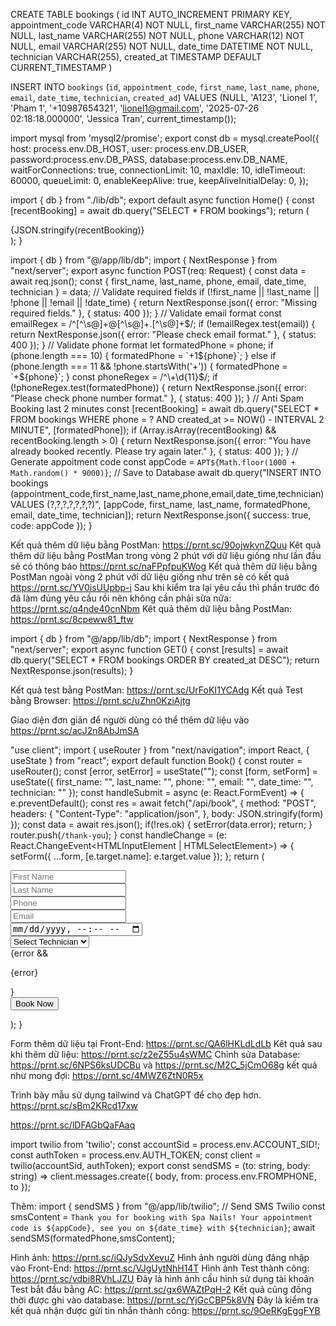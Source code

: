 <!-- Bước 1: Tạo database -->
CREATE TABLE bookings (
    id INT AUTO_INCREMENT PRIMARY KEY,
    appointment_code VARCHAR(4) NOT NULL,
    first_name VARCHAR(255) NOT NULL,
    last_name VARCHAR(255) NOT NULL,
    phone VARCHAR(12) NOT NULL,
    email VARCHAR(255) NOT NULL,
    date_time DATETIME NOT NULL,
    technician VARCHAR(255),
    created_at TIMESTAMP DEFAULT CURRENT_TIMESTAMP
)
<!-- Bước 2: Tạo dữ liệu mẫu -->
INSERT INTO `bookings` (`id`, `appointment_code`, `first_name`, `last_name`, `phone`, `email`, `date_time`, `technician`, `created_ad`) VALUES (NULL, 'A123', 'Lionel 1', 'Pham 1', '+10987654321', 'lionel1@gmail.com', '2025-07-26 02:18:18.000000', 'Jessica Tran', current_timestamp());
<!-- Bước 3: Tạo kết nối với database src\app\lib\db.ts -->
import mysql from 'mysql2/promise';
export const db = mysql.createPool({
    host: process.env.DB_HOST,
    user: process.env.DB_USER,
    password:process.env.DB_PASS,
    database:process.env.DB_NAME,
    waitForConnections: true,
    connectionLimit: 10,
    maxIdle: 10,
    idleTimeout: 60000,
    queueLimit: 0,
    enableKeepAlive: true,
    keepAliveInitialDelay: 0,
});
<!-- Bước 4: Check kết nối với database check src\app\page.tsx -->
import { db } from "./lib/db";
export default async function Home() {
  const [recentBooking] = await db.query("SELECT * FROM bookings");
  return (
    <div className="font-sans grid grid-rows-[20px_1fr_20px] items-center justify-items-center min-h-screen p-8 pb-20 gap-16 sm:p-20">
      {JSON.stringify(recentBooking)}
    </div>
  );
}
<!-- Bước 5: Tạo API book (Method POST /api/book) src\app\api\book\route.ts -->
import { db } from "@/app/lib/db";
import { NextResponse } from "next/server";
export async function POST(req: Request) {
    const data = await req.json();
    const { first_name, last_name, phone, email, date_time, technician } = data;
    // Validate required fields
    if (!first_name || !last_name || !phone || !email || !date_time) {
        return NextResponse.json({ error: "Missing required fields." }, { status: 400 });
    }
    // Validate email format
    const emailRegex = /^[^\s@]+@[^\s@]+\.[^\s@]+$/;
    if (!emailRegex.test(email)) {
        return NextResponse.json({ error: "Please check email format." }, { status: 400 });
    }
    // Validate phone format
    let formatedPhone = phone;
    if (phone.length === 10) {
        formatedPhone = `+1${phone}`;
    } else if (phone.length === 11 && !phone.startsWith('+')) {
        formatedPhone = `+${phone}`;
    }
    const phoneRegex = /^\+\d{11}$/;
    if (!phoneRegex.test(formatedPhone)) {
        return NextResponse.json({ error: "Please check phone number format." }, { status: 400 });
    }
    // Anti Spam Booking last 2 minutes
    const [recentBooking] = await db.query("SELECT * FROM bookings WHERE phone = ? AND created_at >= NOW() - INTERVAL 2 MINUTE", [formatedPhone]);
    if (Array.isArray(recentBooking) && recentBooking.length > 0) {
        return NextResponse.json({ error: "You have already booked recently. Please try again later." }, { status: 400 });
    }
    // Generate appoitment code
    const appCode = `APT${Math.floor(1000 + Math.random() * 9000)}`;
    // Save to Database
    await db.query("INSERT INTO bookings (appointment_code,first_name,last_name,phone,email,date_time,technician) VALUES (?,?,?,?,?,?,?)",
        [appCode, first_name, last_name, formatedPhone, email, date_time, technician]);
    return NextResponse.json({ success: true, code: appCode });
}
<!-- Bước 6: Test Phương thức Post api/book bằng PostMan -->
<!-- Sửa lỗi đặt sai tên trong database: created_ad chuyển thành created_at -->
Kết quả thêm dữ liệu bằng PostMan: https://prnt.sc/90ojwkvnZQuu
Kêt quả thêm dữ liệu bằng PostMan trong vòng 2 phút với dữ liệu giống như lần đầu sẽ có thông báo https://prnt.sc/naFPpfpuKWog
Kết quả thêm dữ liệu bằng PostMan ngoài vòng 2 phút với dữ liệu giống như trên sẽ có kết quả https://prnt.sc/YV0isUUpbp-i
Sau khi kiểm tra lại yêu cầu thì phần trước đó đã làm đúng yêu cầu rồi nên không cần phải sửa nữa: https://prnt.sc/q4nde40cnNbm
Kêt quả thêm dữ liệu bằng PostMan: https://prnt.sc/8cpeww81_ftw
<!-- Bước 7: Tạo api bookings /api/bookings  src\app\api\bookings\route.ts-->
import { db } from "@/app/lib/db";
import { NextResponse } from "next/server";
export async function GET() {
    const [results] = await db.query("SELECT * FROM bookings ORDER BY created_at DESC");
    return NextResponse.json(results);
}
<!-- Bước 8: Vì đang sử dụng method GET nên có thể, sử dụng PostMan (hoặc trình duyệt) để test đã lấy được dữ liệu. -->
Kết quả test bằng PostMan: https://prnt.sc/UrFoKI1YCAdg
Kết quả Test bằng Browser: https://prnt.sc/uZhn0KziAjtg
<!-- Bước 9: Chúng ta sẽ chuẩn bị giao diện đơn giản để người dùng đăng ký ngay trên trình duyệt trước khi hoàn thiện theo figma  -->
Giao diện đơn giản để người dùng có thể thêm dữ liệu vào https://prnt.sc/acJ2n8AbJmSA
<!-- Bước 10: Xử lý dữ liệu ở page book src\app\book\page.tsx -->
"use client";
import { useRouter } from "next/navigation";
import React, { useState } from "react";
export default function Book() {
  const router = useRouter();
  const [error, setError] = useState("");
  const [form, setForm] = useState({
    first_name: "",
    last_name: "",
    phone: "",
    email: "",
    date_time: "",
    technician: ""
  });
  const handleSubmit = async (e: React.FormEvent) => {
    e.preventDefault();
    const res = await fetch("/api/book", {
      method: "POST",
      headers: {
        "Content-Type": "application/json",
      },
      body: JSON.stringify(form)
    });
    const data = await res.json();
    if(!res.ok) {
      setError(data.error);
      return;
    }
    router.push(`/thank-you`);
  }
  const handleChange = (e: React.ChangeEvent<HTMLInputElement | HTMLSelectElement>) => {
    setForm({ ...form, [e.target.name]: e.target.value });
  };
  return (
    <form onSubmit={handleSubmit} className="mx-auto grid gap-[12px] mt-[50px] w-[600px]">
      <div>
        <input
          type="text"
          name="first_name"
          placeholder="First Name"
          required
          onChange={handleChange}
          className="block w-full border rounded-[12px]"
        />
      </div>
      <div>
        <input
          type="text"
          name="last_name"
          placeholder="Last Name"
          required
          onChange={handleChange}
          className="block w-full border rounded-[12px]"
        />
      </div>
      <div>
        <input
          type="text"
          name="phone"
          placeholder="Phone"
          required
          onChange={handleChange}
          className="block w-full border rounded-[12px]"
        />
      </div>
      <div>
        <input
          type="email"
          name="email"
          placeholder="Email"
          required
          onChange={handleChange}
          className="block w-full border rounded-[12px]"
        />
      </div>
      <div>
        <input
          type="datetime-local"
          name="date_time"
          placeholder="Date Time"
          required
          onChange={handleChange}
          className="block w-full border rounded-[12px]"
        />
      </div>
      <div>
        <select
          name="technician"
          onChange={handleChange}
          className="block w-full border rounded-[12px]"
        >
          <option value="">Select Technician</option>
          <option value="Jessica Tran">Jessica Tran</option>
          <option value="Michael Le">Michael Le</option>
          <option value="Anna Pham">Anna Pham</option>
        </select>
      </div>
      {error && <p className="text-red-600 text-sm">{error}</p>}
      <div className="text-center">
        <button
          type="submit"
          className="inline-block rounded-[12px] bg-blue-600 p-[6px] text-white hover:bg-blue-800"
        >
          Book Now
        </button>
      </div>
    </form>
  );
}
<!-- Bước 11: Thêm dữ liệu và xử lý lỗi thiêt kế dữ liệu thiếu length cho appointment_code độ dài lúc trước là 4  -->
Form thêm dữ liệu tại Front-End: https://prnt.sc/QA6lHKLdLdLb
Kêt quả sau khi thêm dữ liệu: https://prnt.sc/z2eZ55u4sWMC
Chỉnh sửa Database: https://prnt.sc/6NPS6ksUDCBu và https://prnt.sc/M2C_5jCmO68g 
kết quả như mong đợi: https://prnt.sc/4MWZ6ZtN0R5x
<!-- Bước 12: Ta tiếp tục làm trang Thank You -->
Trình bày mẫu sử dụng tailwind và ChatGPT để cho đẹp hơn. https://prnt.sc/sBm2KRcd17xw
<!-- Bước 13:  Test Số điện thoại ảo bằng Curl -->
https://prnt.sc/lDFAGbQaFAaq
<!-- Bước 14: Cập nhật function sendSMS -->
<!-- src\app\lib\twilio.ts -->
import twilio from 'twilio';
const accountSid = process.env.ACCOUNT_SID!;
const authToken = process.env.AUTH_TOKEN;
const client = twilio(accountSid, authToken);
export const sendSMS = (to: string, body: string) =>
  client.messages.create({
    body,
    from: process.env.FROMPHONE,
    to
  });
<!-- src\app\api\book\route.ts -->
Thêm: import { sendSMS } from "@/app/lib/twilio";
// Send SMS Twilio
const smsContent = `Thank you for booking with Spa Nails! Your appointment code is ${appCode}, see you on ${date_time} with ${technician}`;
await sendSMS(formatedPhone,smsContent);
<!-- Bước 15: Sử dụng curl để test -->
Hình ảnh: https://prnt.sc/iQJySdvXevuZ
Hình ảnh người dùng đăng nhập vào Front-End: https://prnt.sc/VJgUytNhH14T
Hình ảnh Test thành công: https://prnt.sc/vdbi8RVhLJZU
Đây là hình ảnh cấu hình sử dụng tài khoản Test bắt đầu bằng AC: https://prnt.sc/gx6WAZtPqH-2
Kết quả cũng đồng thời được ghi vào database: https://prnt.sc/YjGcCBP5k8VN
Đây là kiểm tra kết quả nhận được gửi tin nhắn thành công: https://prnt.sc/9OeRKgEggFYB